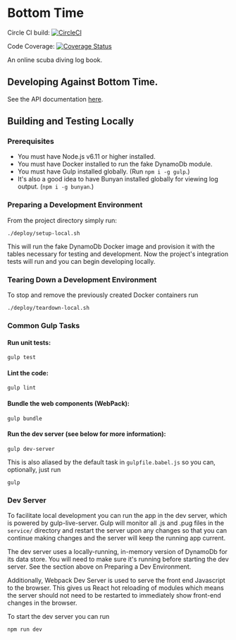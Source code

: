 # Bottom Time

Circle CI build: [![CircleCI](https://circleci.com/gh/ChrisCarleton/DiveLog.svg?style=svg)](https://circleci.com/gh/ChrisCarleton/DiveLog)

Code Coverage: [![Coverage Status](https://coveralls.io/repos/github/ChrisCarleton/DiveLog/badge.svg?branch=master)](https://coveralls.io/github/ChrisCarleton/DiveLog?branch=master)

An online scuba diving log book.

## Developing Against Bottom Time.

See the API documentation [here](./docs/api.md).

## Building and Testing Locally

### Prerequisites

* You must have Node.js v6.11 or higher installed.
* You must have Docker installed to run the fake DynamoDb module.
* You must have Gulp installed globally. (Run `npm i -g gulp`.)
* It's also a good idea to have Bunyan installed globally for viewing log output. (`npm i -g bunyan`.)

### Preparing a Development Environment

From the project directory simply run: 

``` ./deploy/setup-local.sh ```

This will run the fake DynamoDb Docker image and provision it with the tables necessary for
testing and development. Now the project's integration tests will run and you can begin
developing locally.

### Tearing Down a Development Environment

To stop and remove the previously created Docker containers run

``` ./deploy/teardown-local.sh ```

### Common Gulp Tasks

#### Run unit tests:

``` gulp test ```

#### Lint the code:

``` gulp lint ```

#### Bundle the web components (WebPack):

``` gulp bundle ```

#### Run the dev server (see below for more information):

``` gulp dev-server ```

This is also aliased by the default task in `gulpfile.babel.js` so you can, optionally, just run

``` gulp ```

### Dev Server

To facilitate local development you can run the app in the dev server, which is powered by gulp-live-server. Gulp will monitor all .js and .pug files in the `service/` directory and
restart the server upon any changes so that you can continue making changes and the server
will keep the running app current.

The dev server uses a locally-running, in-memory version of DynamoDb for its data store. You
will need to make sure it's running before starting the dev server. See the section above on
Preparing a Dev Environment.

Additionally, Webpack Dev Server is used to serve the front end Javascript to the browser. This
gives us React hot reloading of modules which means the server should not need to be restarted
to immediately show front-end changes in the browser.

To start the dev server you can run

``` npm run dev ```
